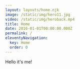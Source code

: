 ```yaml
---
layout: layouts/home.njk
image: /static/img/hero11.jpg
video: /static/img/heroback.mp4
title: Home
date: 2016-01-01T00:00:00.000Z
permalink: /
eleventyNavigation:
  key: Home
  order: 0
---
```

Hello it's me!